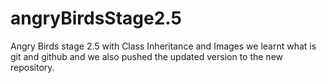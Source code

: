 # angryBirdsStage2.5
Angry Birds stage 2.5 with Class Inheritance and Images
we learnt what is git and github and we also pushed the updated version to the new repository.
